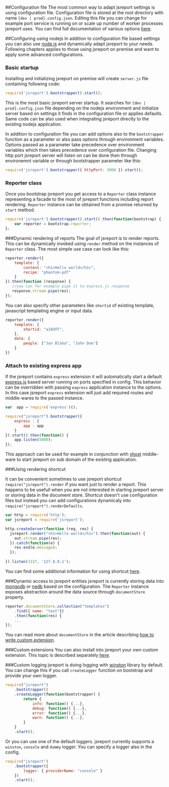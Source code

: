 ##Configuration file
The most common way to adapt jsreport settings is using configuration file. Configuration file is stored at the root directory with name `[dev | prod].config.json`. Editing this file you can change for example port service is running on or scale up number of worker processes jsreport uses. You can find full documentation of various options [here](https://github.com/jsreport/jsreport/blob/master/config.md).

##Configuring using nodejs
In addition to configuration file based settings you can also use [node.js](http://nodejs.org) and dynamically adapt jsreport to your needs. Following chapters applies to those using jsreport on premise and want to apply some advanced configurations. 

### Basic startup

Installing and initializing jsreport on premise will create `server.js` file containing following code:
```js
require('jsreport').bootstrapper().start();
```

This is the most basic jsreport server startup. It searches for `[dev | prod].config.json` file depending on the nodejs environment and initialize server based on settings it finds in the configuration file or applies defaults. Same code can be also used when integrating jsreport directly to the existing nodejs application.

In addition to configuration file you can add options also to the `bootstrapper` function as a parameter or also pass options through environment variables. Options passed as a parameter take precedence over environment variables which then takes precedence over configuration file. Changing http port jsreport server will listen on can be done then through environemnt variable or through bootstrapper parameter like this:
```js
require('jsreport').bootstrapper({ httpPort: 3000 }).start();
```

### Reporter class
Once you bootstrap jsreport you get access to a `Reporter` class instance representing a facade to the most of jsreport functions including report rendering. `Reporter` instance can be obtained from a promise returned by `start` method.

```js
require('jsreport').bootstrapper().start().then(function(bootstrap) {
	var reporter = bootstrap.reporter;
};
```

###Dynamic rendering of reports
The goal of jsreport is to render reports. This can be dynamically invoked using `render` method on the instances of `Reporter` class. The most simple use case can look like this:

```js
reporter.render({
	template: { 
		content: "<h1>Hello world</h1>",
		recipe: "phantom-pdf"
	}
}).then(function (response) {
   //you can for example pipe it to express.js response
   response.stream.pipe(res);
});
```

You can also specify other parameters like `shortid` of existing template, javascript templating engine or input data.

```js
reporter.render({
	template: { 
		shortid: "a18dfF",		
	},
	data: {
		people: ["Jan Blaha", "John Doe"]
	}
})
```

### Attach to existing express app
If the jsreport contains `express` extension it will automatically start a default [express.js](http://expressjs.com/) based server running on ports specified in config. This behavior can be overridden with passing `express` application instance to the options. In this case jsreport `express` extension will just add required routes and middle-wares to the passed instance. 

```js
var  app = require('express')();

require("jsreport").bootstrapper({
	express : { 
		app : app
	}
}).start().then(function() {
	app.listen(5000);
});
```
This approach can be used for example in conjunction with [vhost](https://github.com/expressjs/vhost) middle-ware to start jsreport on sub domain of the existing application.

###Using rendering shortcut

It can be convenient sometimes to use jsreport shortcut `require("jsreport").render` if you want just to render a report. This happens to be usefull when you are not interested in starting jsreport server or storing data in the document store. Shortcut doesn't use configuration files but instead you can add configurations dynamicaly into `require("jsreport").renderDefaults`.

```js
var http = require('http');
var jsreport = require('jsreport');

http.createServer(function (req, res) {
  jsreport.render("<h1>Hello world</h1>").then(function(out) {
    out.stream.pipe(res);
  }).catch(function(e) {	
    res.end(e.message);
  });
  
}).listen(1337, '127.0.0.1');
```

You can find some additional information for using shortcut [here](/learn/pdf-reports-in-nodejs).


###Dynamic access to jsreport entities
jsreport is currently storing data into [mongodb](http://www.mongodb.org/) or [nedb](https://github.com/louischatriot/nedb) based on the configuration. The `Reporter` instance exposes abstraction around the data source through `documentStore` property.

```js
reporter.documentStore.collection("templates")
	.find({ name: "test"})
	.then(function(res) { 
	...
});
```

You can read more about `documentStore` in the article describing [how to write custom extension](/learn/custom-extension).

###Custom extensions
You can also install into jsreport your own custom extension. This topic is described separately [here](/learn/custom-extension).

###Custom logging
jsreport is doing logging with [winston](https://github.com/flatiron/winston) library by default. You can change this if you call `createLogger` function on bootstrap and provide your own logger.

```js
require("jsreport")
	.bootstrapper()
	.createLogger(function(bootstrapper) {
		return {
			info: function() {...},
			debug: function() {...},
			error: function() {...},
			warn: function() {...},
		}
	}
	.start();
```

Or you can use one of the default loggers. jsreport currently supports a `winston`, `console` and `dummy` logger. You can specify a logger also in the config.

```js
require("jsreport")
	.bootstrapper({
		logger: { providerName: "console" }
	})
	.start();
```

